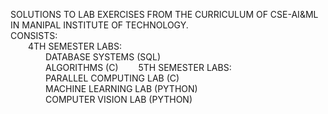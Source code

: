SOLUTIONS TO LAB EXERCISES FROM THE CURRICULUM OF CSE-AI&ML IN MANIPAL INSTITUTE OF TECHNOLOGY.  
CONSISTS:    
&ensp;&ensp;&ensp;&ensp;4TH SEMESTER LABS:  
&ensp;&ensp;&ensp;&ensp;&ensp;&ensp;&ensp;&ensp;DATABASE SYSTEMS (SQL)  
&ensp;&ensp;&ensp;&ensp;&ensp;&ensp;&ensp;&ensp;ALGORITHMS (C)
&ensp;&ensp;&ensp;&ensp;5TH SEMESTER LABS:  
&ensp;&ensp;&ensp;&ensp;&ensp;&ensp;&ensp;&ensp;PARALLEL COMPUTING LAB (C)  
&ensp;&ensp;&ensp;&ensp;&ensp;&ensp;&ensp;&ensp;MACHINE LEARNING LAB (PYTHON)  
&ensp;&ensp;&ensp;&ensp;&ensp;&ensp;&ensp;&ensp;COMPUTER VISION LAB (PYTHON)  
